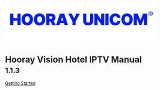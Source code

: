 ![logo](_media/Logo.png)

# Hooray Vision  Hotel IPTV Manual <small>1.1.3</small>

[Getting Started](#hooray-iptv-online-document)
